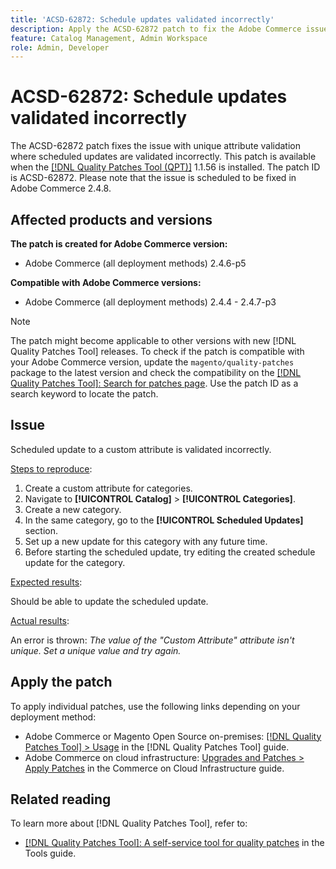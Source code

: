 ```yaml
---
title: 'ACSD-62872: Schedule updates validated incorrectly'
description: Apply the ACSD-62872 patch to fix the Adobe Commerce issue with unique attribute validation where scheduled updates are validated incorrectly.
feature: Catalog Management, Admin Workspace
role: Admin, Developer
---
```


# ACSD-62872: Schedule updates validated incorrectly

The ACSD-62872 patch fixes the issue with unique attribute validation where scheduled updates are validated incorrectly. This patch is available when the [[!DNL Quality Patches Tool (QPT)]](/help/tools/quality-patches-tool/quality-patches-tool-to-self-serve-quality-patches.md) 1.1.56 is installed. The patch ID is ACSD-62872. Please note that the issue is scheduled to be fixed in Adobe Commerce 2.4.8.

## Affected products and versions

**The patch is created for Adobe Commerce version:**

* Adobe Commerce (all deployment methods) 2.4.6-p5

**Compatible with Adobe Commerce versions:**

* Adobe Commerce (all deployment methods) 2.4.4 - 2.4.7-p3

>[!NOTE]
>
>The patch might become applicable to other versions with new [!DNL Quality Patches Tool] releases. To check if the patch is compatible with your Adobe Commerce version, update the `magento/quality-patches` package to the latest version and check the compatibility on the [[!DNL Quality Patches Tool]: Search for patches page](https://experienceleague.adobe.com/tools/commerce-quality-patches/index.html). Use the patch ID as a search keyword to locate the patch.

## Issue

Scheduled update to a custom attribute is validated incorrectly.

<u>Steps to reproduce</u>:

1. Create a custom attribute for categories.
1. Navigate to **[!UICONTROL Catalog]** > **[!UICONTROL Categories]**.
1. Create a new category.
1. In the same category, go to the **[!UICONTROL Scheduled Updates]** section.
1. Set up a new update for this category with any future time.
1. Before starting the scheduled update, try editing the created schedule update for the category.

<u>Expected results</u>:

Should be able to update the scheduled update.

<u>Actual results</u>:

An error is thrown: *The value of the "Custom Attribute" attribute isn't unique. Set a unique value and try again.*

## Apply the patch

To apply individual patches, use the following links depending on your deployment method:

* Adobe Commerce or Magento Open Source on-premises: [[!DNL Quality Patches Tool] > Usage](/help/tools/quality-patches-tool/usage.md) in the [!DNL Quality Patches Tool] guide.
* Adobe Commerce on cloud infrastructure: [Upgrades and Patches > Apply Patches](https://experienceleague.adobe.com/docs/commerce-cloud-service/user-guide/develop/upgrade/apply-patches.html) in the Commerce on Cloud Infrastructure guide.


## Related reading

To learn more about [!DNL Quality Patches Tool], refer to:

* [[!DNL Quality Patches Tool]: A self-service tool for quality patches](/help/tools/quality-patches-tool/quality-patches-tool-to-self-serve-quality-patches.md) in the Tools guide.
